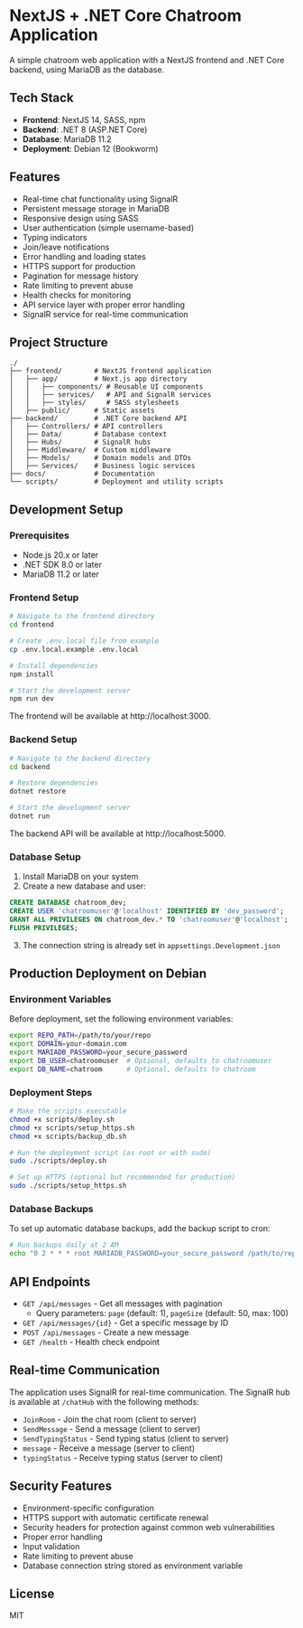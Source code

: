 # NextJS + .NET Core Chatroom Application

A simple chatroom web application with a NextJS frontend and .NET Core backend, using MariaDB as the database.

## Tech Stack

- **Frontend**: NextJS 14, SASS, npm
- **Backend**: .NET 8 (ASP.NET Core)
- **Database**: MariaDB 11.2
- **Deployment**: Debian 12 (Bookworm)

## Features

- Real-time chat functionality using SignalR
- Persistent message storage in MariaDB
- Responsive design using SASS
- User authentication (simple username-based)
- Typing indicators
- Join/leave notifications
- Error handling and loading states
- HTTPS support for production
- Pagination for message history
- Rate limiting to prevent abuse
- Health checks for monitoring
- API service layer with proper error handling
- SignalR service for real-time communication

## Project Structure

```
./
├── frontend/        # NextJS frontend application
│   ├── app/         # Next.js app directory
│   │   ├── components/ # Reusable UI components
│   │   ├── services/   # API and SignalR services
│   │   ├── styles/     # SASS stylesheets
│   ├── public/      # Static assets
├── backend/         # .NET Core backend API
│   ├── Controllers/ # API controllers
│   ├── Data/        # Database context
│   ├── Hubs/        # SignalR hubs
│   ├── Middleware/  # Custom middleware
│   ├── Models/      # Domain models and DTOs
│   ├── Services/    # Business logic services
├── docs/            # Documentation
└── scripts/         # Deployment and utility scripts
```

## Development Setup

### Prerequisites

- Node.js 20.x or later
- .NET SDK 8.0 or later
- MariaDB 11.2 or later

### Frontend Setup

```bash
# Navigate to the frontend directory
cd frontend

# Create .env.local file from example
cp .env.local.example .env.local

# Install dependencies
npm install

# Start the development server
npm run dev
```

The frontend will be available at http://localhost:3000.

### Backend Setup

```bash
# Navigate to the backend directory
cd backend

# Restore dependencies
dotnet restore

# Start the development server
dotnet run
```

The backend API will be available at http://localhost:5000.

### Database Setup

1. Install MariaDB on your system
2. Create a new database and user:

```sql
CREATE DATABASE chatroom_dev;
CREATE USER 'chatroomuser'@'localhost' IDENTIFIED BY 'dev_password';
GRANT ALL PRIVILEGES ON chatroom_dev.* TO 'chatroomuser'@'localhost';
FLUSH PRIVILEGES;
```

3. The connection string is already set in `appsettings.Development.json`

## Production Deployment on Debian

### Environment Variables

Before deployment, set the following environment variables:

```bash
export REPO_PATH=/path/to/your/repo
export DOMAIN=your-domain.com
export MARIADB_PASSWORD=your_secure_password
export DB_USER=chatroomuser  # Optional, defaults to chatroomuser
export DB_NAME=chatroom      # Optional, defaults to chatroom
```

### Deployment Steps

```bash
# Make the scripts executable
chmod +x scripts/deploy.sh
chmod +x scripts/setup_https.sh
chmod +x scripts/backup_db.sh

# Run the deployment script (as root or with sudo)
sudo ./scripts/deploy.sh

# Set up HTTPS (optional but recommended for production)
sudo ./scripts/setup_https.sh
```

### Database Backups

To set up automatic database backups, add the backup script to cron:

```bash
# Run backups daily at 2 AM
echo "0 2 * * * root MARIADB_PASSWORD=your_secure_password /path/to/repo/scripts/backup_db.sh" > /etc/cron.d/chatroom-backups
```

## API Endpoints

- `GET /api/messages` - Get all messages with pagination
  - Query parameters: `page` (default: 1), `pageSize` (default: 50, max: 100)
- `GET /api/messages/{id}` - Get a specific message by ID
- `POST /api/messages` - Create a new message
- `GET /health` - Health check endpoint

## Real-time Communication

The application uses SignalR for real-time communication. The SignalR hub is available at `/chatHub` with the following methods:

- `JoinRoom` - Join the chat room (client to server)
- `SendMessage` - Send a message (client to server)
- `SendTypingStatus` - Send typing status (client to server)
- `message` - Receive a message (server to client)
- `typingStatus` - Receive typing status (server to client)

## Security Features

- Environment-specific configuration
- HTTPS support with automatic certificate renewal
- Security headers for protection against common web vulnerabilities
- Proper error handling
- Input validation
- Rate limiting to prevent abuse
- Database connection string stored as environment variable

## License

MIT
